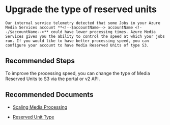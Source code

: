 <properties
	pageTitle="Upgrade the type of reserved units"
	description="Advise the customers to upgrade the type of reserved units"
	infoBubbleText="See details on the right"
	service="microsoft.media"
	resource="mediaservices"
	authors="jinshang"
	ms.author="jinshang"
	displayOrder="1"
	articleId="mediaservices-insights-jobs-upgrademediareservedunits"
	diagnosticScenario=""
	selfHelpType="diagnostics"
	supportTopicIds=""
	resourceTags=""
	productPesIds="14885"
	cloudEnvironments="public"
/>

# Upgrade the type of reserved units

<!--issueDescription-->
    Our internal service telemetry detected that some Jobs in your Azure Media Services account **<!--$accountName--> accountName <!--/$accountName-->** could have lower processing times. Azure Media Services gives you the ability to control the speed at which your jobs run. If you would like to have better processing speed, you can configure your account to have Media Reserved Units of type S3.
<!--/issueDescription-->

## **Recommended Steps**

To improve the processing speed, you can change the type of Media Reserved Units to S3 via the portal or v2 API.

## **Recommended Documents**

* [Scaling Media Processing](https://docs.microsoft.com/azure/media-services/previous/media-services-scale-media-processing-overview)

* [Reserved Unit Type](https://docs.microsoft.com/rest/api/media/operations/encodingreservedunittype)

